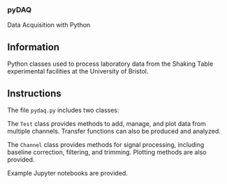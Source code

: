 ### pyDAQ

Data Acquisition with Python

## Information

Python classes used to process laboratory data from the Shaking Table experimental facilities at the University of Bristol.

## Instructions

The file `pydaq.py` includes two classes:

The `Test` class provides methods to add, manage, and plot data from multiple channels. Transfer functions can also be produced and analyzed.

The `Channel` class provides methods for signal processing, including baseline correction, filtering, and trimming. Plotting methods are also provided.

Example Jupyter notebooks are provided.